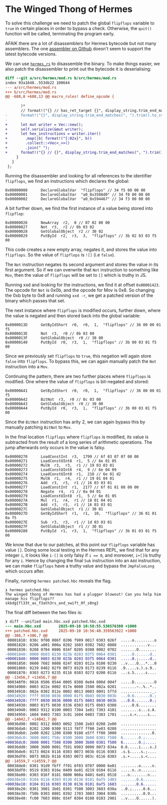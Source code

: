 The Winged Thong of Hermes
============

To solve this challenge we need to patch the global `flipflops` variable to
`true` in certain places in order to bypass a check. Otherwise, the `quit()`
function will be called, terminating the program early.

AFAIK there are a lot of disassemblers for Hermes bytecode but not many
assemblers. The one [assembler on
Github](https://github.com/lucasbaizer2/hasmer) doesn't seem to support the
latest bytecode versions.

We can use [`hermes_rs`](https://github.com/Pilfer/hermes_rs) to disassemble the
binary. To make things easier, we also patch the disassembler to print out the bytecode it is deserialising:
```diff
diff --git a/src/hermes/mod.rs b/src/hermes/mod.rs
index 93a1648..553db22 100644
--- a/src/hermes/mod.rs
+++ b/src/hermes/mod.rs
@@ -688,8 +688,13 @@ macro_rules! define_opcode {
 
       )*
       // format!("{} // has_ret_target {}", display_string.trim_end_matches(", ").trim().to_string(), self.has_ret_target())
-      format!("{}", display_string.trim_end_matches(", ").trim().to_string())
-
+      let mut writer = Vec::new();
+      self.serialize(&mut writer);
+      let hex_instructions = writer.iter()
+        .map(|b| format!("{:02x}", b))
+        .collect::<Vec<_>>()
+        .join(" ");
+      format!("{} // {}", display_string.trim_end_matches(", ").trim().to_string(), hex_instructions)
     }
   }
 };
```

Running the disassembler and looking for all references to the identifier
`flipflops`, we find an instructions which declares the global:

```
0x00000000      DeclareGlobalVar  "flipflops" // 34 f5 00 00 00
0x00000001      DeclareGlobalVar  "a0_0x3508d0" // 34 f0 00 00 00
0x00000002      DeclareGlobalVar  "a0_0x594467" // 34 f3 00 00 00
```

A bit further down, we find the first instance of a value being stored into `flipflop`:

```
0x00000026      NewArray  r2,  0 // 07 02 00 00
0x00000027      Not  r3,  r2 // 0b 03 02
0x00000028      GetGlobalObject  r2 // 30 02
0x00000029      PutById  r2,  r3,  3,  "flipflops" // 3b 02 03 03 f5 00
```

This code creates a new empty array, negates it, and stores the value into
`flipflops`. So the value of `flipflops` is `![]` (i.e `false`).

The `Not` instruction negates its second argument and stores the value in its
first argument. So if we can overwrite that `Not` instruction to something like
`Mov`, then the value of `flipflops` will be set to `[]` which is truthy in JS.

Running xxd and looking for the instructions, we find it at offset `0x00001423`.
The opcode for `Not` is 0x0b, and the opcode for Mov is 0x8. So changing the 0xb
byte to 0x8 and running `xxd -r`, we get a patched version of the binary which
passes that set.

The next instance where `flipflops` is modified occurs, further down, where the value is negated and then stored back into the global variable:
```
0x0000013D      GetByIdShort  r0,  r0,  1,  "flipflops" // 36 00 00 01 f5
0x0000013E      Not  r3,  r0 // 0b 03 00
0x0000013F      GetGlobalObject  r0 // 30 00
0x00000140      PutById  r0,  r3,  1,  "flipflops" // 3b 00 03 01 f5 00
```

Since we previously set `flipflops` to `true`, this negation will again store
`false` into `flipflops`. To bypass this, we can again manually patch the `Not`
instruction into a `Mov`.

Continuing the pattern, there are two further places where `flipflops` is modified. One where the value of `flipflops` is bit-negated and stored:

```
0x00000A41      GetByIdShort  r0,  r0,  1,  "flipflops" // 36 00 00 01 f5
0x00000A42      BitNot  r3,  r0 // 0c 03 00
0x00000A43      GetGlobalObject  r0 // 30 00
0x00000A44      PutById  r0,  r3,  1,  "flipflops" // 3b 00 03 01 f5 00
```

Since the `BitNot` instruction has arity 2, we can again bypass this by manually patching `BitNot` to `Mov`.

In the final location `flipflops` where `flipflops` is modified, its value is
subtracted from the result of a long series of arithmetic operations. The jump
afterwards only occurs in the value is falsy.

```
0x00000270      LoadConstInt  r3,  1799 // 6f 03 07 07 00 00
0x00000271      LoadConstUInt8  r1,  5 // 6e 01 05
0x00000272      MulN  r3,  r3,  r1 // 19 03 03 01
0x00000273      LoadConstUInt8  r4,  9 // 6e 04 09
0x00000274      LoadConstUInt8  r1,  210 // 6e 01 d2
0x00000275      MulN  r1,  r4,  r1 // 19 01 04 01
0x00000276      Add  r3,  r3,  r1 // 16 03 03 01
0x00000277      LoadConstInt  r1,  2177 // 6f 01 81 08 00 00
0x00000278      Negate  r4,  r1 // 0a 04 01
0x00000279      LoadConstUInt8  r1,  5 // 6e 01 05
0x0000027A      Mul  r1,  r4,  r1 // 18 01 04 01
0x0000027B      Add  r3,  r3,  r1 // 16 03 03 01
0x0000027C      GetGlobalObject  r1 // 30 01
0x0000027D      GetByIdShort  r1,  r1,  10,  "flipflops" // 36 01 01 0a f5
0x0000027E      Sub  r3,  r3,  r1 // 1d 03 03 01
0x0000027F      GetGlobalObject  r1 // 30 01
0x00000280      PutById  r1,  r3,  1,  "flipflops" // 3b 01 03 01 f5 00
```

We know that due to our patches, at this point our `flipflops` variable has
value `[]`. Doing some local testing in the Hermes REPL, we find that for any
integer `i`, it looks like `i-[]` is only falsy if `i == 0`, and moreover,
`i+[]`is truthy for any `i`. Hence by changing the final `Sub` instruction into
an `Add` instruction, we can make `flipflops` have a truthy value and bypass the
`JmpFalseLong` which occurs after.

Finally, running `hermes patched.hbc` reveals the flag.

```
❯ hermes patched.hbc
The winged thong of Hermes has had a plugger blowout! Can you help him manage his flipflops??
skbdg{fl33t_as_f3ath3rs_and_swift_0f_s0ng}
```

The final diff between the two files is:
```diff
❯ diff --unified main.hbc.xxd patched.hbc.xxd
--- main.hbc.xxd        2025-09-10 10:58:55.536576380 +1000
+++ patched.hbc.xxd     2025-09-10 10:56:40.359563922 +1000
@@ -386,7 +386,7 @@
 00001810: 038c 9f00 006f 0206 f909 0017 0303 026f  .....o.........o
 00001820: 0206 a001 000a 0202 1603 0302 7602 0808  ............v...
 00001830: 0208 0704 0806 034f 0205 0308 0002 0702  .......O........
-00001840: 0000 0b03 0230 023b 0203 03f5 0064 0301  .....0.;.....d..
+00001840: 0000 0803 0230 023b 0203 03f5 0064 0301  .....0.;.....d..
 00001850: 0600 7602 0808 024f 0203 012a 0100 0230  ..v....O...*...0
 00001860: 0239 0402 02f9 0073 0329 0173 0239 0116  .9.....s.).s.9..
 00001870: 0303 0273 0235 0116 0303 0273 0200 0116  ...s.5.....s....
@@ -13456,7 +13456,7 @@
 000348f0: 0016 0506 0544 0005 0308 0e04 080d 004f  .....D.........O
 00034900: 0003 022e 0002 017e 0000 2500 002a 0201  .......~..%..*..
 00034910: 002e 0302 012e 0002 0013 0003 0091 5ffd  .............._.
-00034920: ffff 0030 0036 0000 01f5 0b03 0030 003b  ...0.6.......0.;
+00034920: ffff 0030 0036 0000 01f5 0803 0030 003b  ...0.6.......0.;
 00034930: 0003 01f5 0030 0336 0303 01f5 0b03 0308  .....0.6........
 00034940: 0003 9312 0100 0003 7304 1e01 7303 4101  ........s...s.A.
 00034950: 1604 0403 7303 3c01 1604 0403 7303 1701  ....s.<.....s...
@@ -14042,7 +14042,7 @@
 00036d90: 0002 0312 0003 0092 1500 2e03 0208 2e00  ................
 00036da0: 0202 1200 0300 9113 f8ff ff00 2e03 0208  ................
 00036db0: 2e00 0202 1200 0300 9108 e5ff ff00 3000  ..............0.
-00036dc0: 3600 0001 f50c 0300 3000 3b00 0301 f500  6.......0.;.....
+00036dc0: 3600 0001 f508 0300 3000 3b00 0301 f500  6.......0.;.....
 00036dd0: 3000 3600 0001 f591 6903 0000 0073 034a  0.6.....i....s.J
 00036de0: 0173 0024 0116 0303 0073 003b 0116 0303  .s.$.....s.;....
 00036df0: 0073 002b 0116 0303 0073 003c 0116 0303  .s.+.....s.<....
@@ -14559,7 +14559,7 @@
 00038de0: 0301 91d9 fbff ff01 6f03 0707 0000 6e01  ........o.....n.
 00038df0: 0519 0303 016e 0409 6e01 d219 0104 0116  .....n..n.......
 00038e00: 0303 016f 0181 0800 000a 0401 6e01 0518  ...o........n...
-00038e10: 0104 0116 0303 0130 0136 0101 0af5 1d03  .......0.6......
+00038e10: 0104 0116 0303 0130 0136 0101 0af5 1603  .......0.6......
 00038e20: 0301 3001 3b01 0301 f500 3003 3603 030a  ..0.;.....0.6...
 00038e30: f50b 0303 0801 0392 1703 3003 3904 030b  ..........0.9...
 00038e40: fc00 7603 080c 034f 0304 0108 0103 2901  ..v....O......).
```

